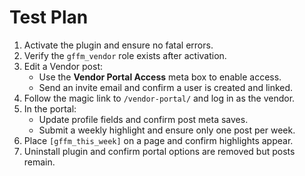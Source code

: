 # Test Plan

1. Activate the plugin and ensure no fatal errors.
2. Verify the `gffm_vendor` role exists after activation.
3. Edit a Vendor post:
   - Use the **Vendor Portal Access** meta box to enable access.
   - Send an invite email and confirm a user is created and linked.
4. Follow the magic link to `/vendor-portal/` and log in as the vendor.
5. In the portal:
   - Update profile fields and confirm post meta saves.
   - Submit a weekly highlight and ensure only one post per week.
6. Place `[gffm_this_week]` on a page and confirm highlights appear.
7. Uninstall plugin and confirm portal options are removed but posts remain.
